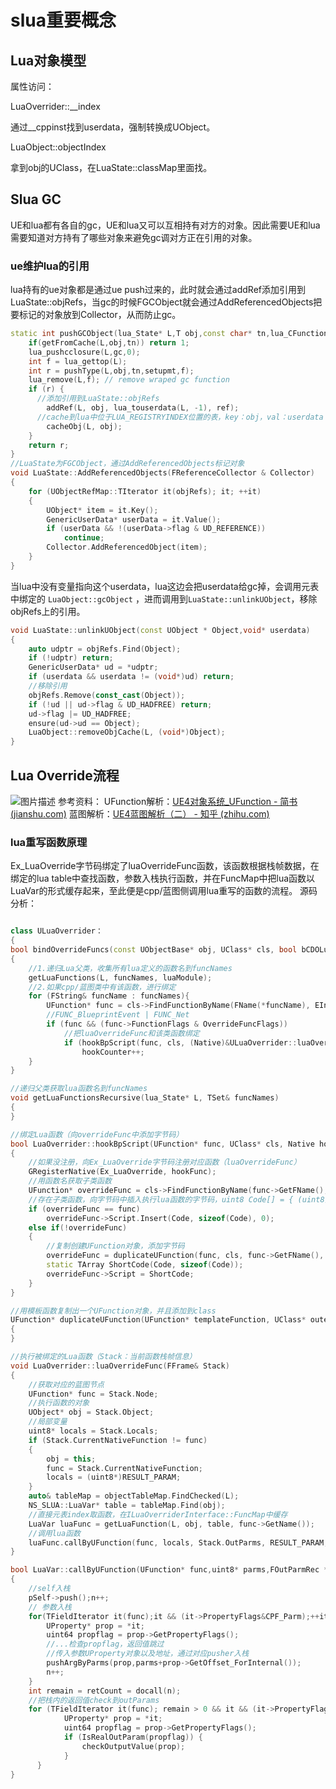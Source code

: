 
# slua重要概念

## Lua对象模型

属性访问：

LuaOverrider::__index

通过__cppinst找到userdata，强制转换成UObject。

LuaObject::objectIndex

拿到obj的UClass，在LuaState::classMap里面找。

## Slua GC

UE和lua都有各自的gc，UE和lua又可以互相持有对方的对象。因此需要UE和lua需要知道对方持有了哪些对象来避免gc调对方正在引用的对象。

### ue维护lua的引用

lua持有的ue对象都是通过ue push过来的，此时就会通过addRef添加引用到LuaState::objRefs，当gc的时候FGCObject就会通过AddReferencedObjects把要标记的对象放到Collector，从而防止gc。

``` c++
static int pushGCObject(lua_State* L,T obj,const char* tn,lua_CFunction setupmt,lua_CFunction gc,bool ref) {
    if(getFromCache(L,obj,tn)) return 1;
    lua_pushcclosure(L,gc,0);
    int f = lua_gettop(L);
    int r = pushType(L,obj,tn,setupmt,f);
    lua_remove(L,f); // remove wraped gc function
    if (r) {
      //添加引用到LuaState::objRefs
        addRef(L, obj, lua_touserdata(L, -1), ref);
      //cache到lua中位于LUA_REGISTRYINDEX位置的表，key：obj，val：userdata
        cacheObj(L, obj);
    }
    return r;
}
//LuaState为FGCObject，通过AddReferencedObjects标记对象
void LuaState::AddReferencedObjects(FReferenceCollector & Collector)
{
    for (UObjectRefMap::TIterator it(objRefs); it; ++it)
    {
        UObject* item = it.Key();
        GenericUserData* userData = it.Value();
        if (userData && !(userData->flag & UD_REFERENCE))
            continue;
        Collector.AddReferencedObject(item);
    }
}
```

当lua中没有变量指向这个userdata，lua这边会把userdata给gc掉，会调用元表中绑定的 `LuaObject::gcObject` ，进而调用到`LuaState::unlinkUObject`，移除objRefs上的引用。

``` c++
void LuaState::unlinkUObject(const UObject * Object,void* userdata)
{
    auto udptr = objRefs.Find(Object);
    if (!udptr) return;
    GenericUserData* ud = *udptr;
    if (userdata && userdata != (void*)ud) return;
    //移除引用
    objRefs.Remove(const_cast(Object));
    if (!ud || ud->flag & UD_HADFREE) return;
    ud->flag |= UD_HADFREE;
    ensure(ud->ud == Object);
    LuaObject::removeObjCache(L, (void*)Object);
}
```

## Lua Override流程

![图片描述](/tfl/captures/2021-11/tapd_personalword_1100000000000464860_base64_1635910024_52.png)
参考资料：
UFunction解析：[UE4对象系统_UFunction - 简书 (jianshu.com)](https://www.jianshu.com/p/4cffb2349c22?utm_campaign=maleskine&utm_content=note&utm_medium=seo_notes&utm_source=recommendation)
蓝图解析：[UE4蓝图解析（二） - 知乎 (zhihu.com)](https://zhuanlan.zhihu.com/p/69552168)

### lua重写函数原理

Ex_LuaOverride字节码绑定了luaOverrideFunc函数，该函数根据栈帧数据，在绑定的lua table中查找函数，参数入栈执行函数，并在FuncMap中把lua函数以LuaVar的形式缓存起来，至此便是cpp/蓝图侧调用lua重写的函数的流程。
源码分析：

``` c++

class ULuaOverrider：
{
bool bindOverrideFuncs(const UObjectBase* obj, UClass* cls, bool bCDOLua) 
{
    //1.递归Lua父类，收集所有lua定义的函数名到funcNames
    getLuaFunctions(L, funcNames, luaModule);
    //2.如果cpp/蓝图类中有该函数，进行绑定
    for (FString& funcName : funcNames){
        UFunction* func = cls->FindFunctionByName(FName(*funcName), EIncludeSuperFlag::IncludeSuper);
        //FUNC_BlueprintEvent | FUNC_Net
        if (func && (func->FunctionFlags & OverrideFuncFlags)) 
            //把luaOverrideFunc和该类函数绑定
            if (hookBpScript(func, cls, (Native)&ULuaOverrider::luaOverrideFunc)) 
                hookCounter++;
    }
}

//递归父类获取lua函数名到funcNames
void getLuaFunctionsRecursive(lua_State* L, TSet& funcNames)
{
}

//绑定Lua函数（向overrideFunc中添加字节码）
bool LuaOverrider::hookBpScript(UFunction* func, UClass* cls, Native hookFunc)
{
    //如果没注册，向Ex_LuaOverride字节码注册对应函数（luaOverrideFunc）
    GRegisterNative(Ex_LuaOverride, hookFunc);
    //用函数名获取子类函数
    UFunction* overrideFunc = cls->FindFunctionByName(func->GetFName(), EIncludeSuperFlag::ExcludeSuper);
    //存在子类函数，向字节码中插入执行lua函数的字节码，uint8 Code[] = { (uint8)Ex_LuaOverride, EX_Return, EX_Nothing };
    if (overrideFunc == func)
        overrideFunc->Script.Insert(Code, sizeof(Code), 0);
    else if(!overrideFunc)
    {
        //复制创建UFunction对象，添加字节码
        overrideFunc = duplicateUFunction(func, cls, func->GetFName(), (Native)&ULuaOverrider::luaOverrideFunc);
        static TArray ShortCode(Code, sizeof(Code));
        overrideFunc->Script = ShortCode;
    }
}

//用模板函数复制出一个UFunction对象，并且添加到class
UFunction* duplicateUFunction(UFunction* templateFunction, UClass* outerClass, FName newFuncName, Native nativeFunc)
{
}

//执行被绑定的Lua函数（Stack：当前函数栈帧信息）
void LuaOverrider::luaOverrideFunc(FFrame& Stack)
{
    //获取对应的蓝图节点
    UFunction* func = Stack.Node;
    //执行函数的对象
    UObject* obj = Stack.Object;
    //局部变量
    uint8* locals = Stack.Locals;
    if (Stack.CurrentNativeFunction != func)
    {
        obj = this;
        func = Stack.CurrentNativeFunction;
        locals = (uint8*)RESULT_PARAM;
    }
    auto& tableMap = objectTableMap.FindChecked(L);
    NS_SLUA::LuaVar* table = tableMap.Find(obj);
    //直接元表index取函数，在ILuaOverriderInterface::FuncMap中缓存
    LuaVar luaFunc = getLuaFunction(L, obj, table, func->GetName());
    //调用lua函数
    luaFunc.callByUFunction(func, locals, Stack.OutParms, RESULT_PARAM, luaSelfTable);
}

bool LuaVar::callByUFunction(UFunction* func,uint8* parms,FOutParmRec *outParams,RESULT_DECL,LuaVar* pSelf) 
{
    //self入栈
    pSelf->push();n++;
    // 参数入栈
    for(TFieldIterator it(func);it && (it->PropertyFlags&CPF_Parm);++it) {
        UProperty* prop = *it;
        uint64 propflag = prop->GetPropertyFlags();
        //...检查propflag，返回值跳过
        //传入参数UProperty对象以及地址，通过对应pusher入栈
        pushArgByParms(prop,parms+prop->GetOffset_ForInternal());
        n++;
    }
    int remain = retCount = docall(n);
    //把栈内的返回值check到outParams
    for (TFieldIterator it(func); remain > 0 && it && (it->PropertyFlags & CPF_Parm); ++it) {
            UProperty* prop = *it;
            uint64 propflag = prop->GetPropertyFlags();
            if (IsRealOutParam(propflag)) {
                checkOutputValue(prop);
            }
      }
}
```
